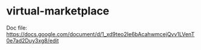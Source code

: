 # virtual-marketplace

Doc file: https://docs.google.com/document/d/1_xd9teo2Ie6bAcahwmcejQvv1LVenT0e7ad2Duy3xg8/edit
